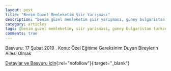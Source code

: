 ```yaml
---
layout: post
title: "Benim Güzel Memleketim Şiir Yarışması"
description: "benim güzel memleketim şiir yarışması, güney bulgaristan türkçe öğretmenleri derneği"
category: articles
tags: [benim guzel memleketim, siir yarismasi, guney bulgaristan turkce ogretmenleri dernegi]
comments: true
---
```


Başvuru: 17 Şubat 2019 . 
Konu: Özel Eğitime Gereksinim Duyan Bireylerin Ailesi Olmak

[Detaylar ve Başvuru için](https://kircaalihaber.com/?pid=3&id_news=22316&utm_source=edebiyatyarismalari.com&utm_medium=affiliate){:rel="nofollow"}{:target="_blank"}